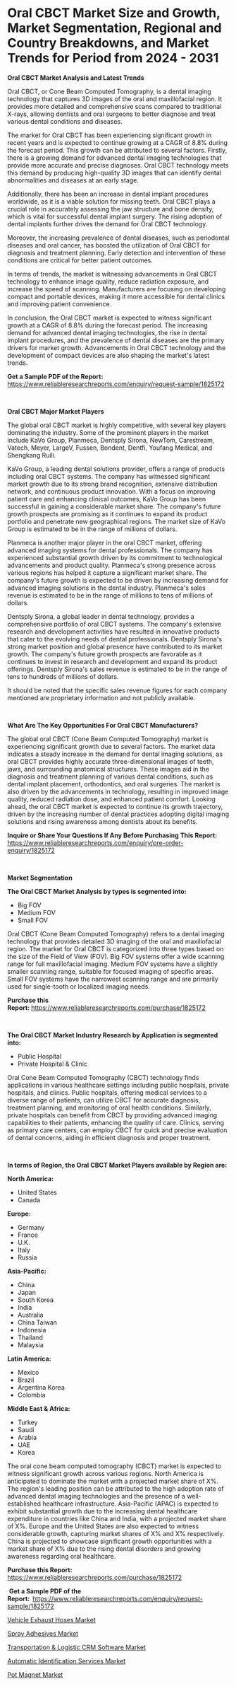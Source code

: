 <p><h1>Oral CBCT Market Size and Growth, Market Segmentation, Regional and Country Breakdowns, and Market Trends for Period from 2024 -  2031</h1></p><p><strong>Oral CBCT Market Analysis and Latest Trends</strong></p>
<p><p>Oral CBCT, or Cone Beam Computed Tomography, is a dental imaging technology that captures 3D images of the oral and maxillofacial region. It provides more detailed and comprehensive scans compared to traditional X-rays, allowing dentists and oral surgeons to better diagnose and treat various dental conditions and diseases.</p><p>The market for Oral CBCT has been experiencing significant growth in recent years and is expected to continue growing at a CAGR of 8.8% during the forecast period. This growth can be attributed to several factors. Firstly, there is a growing demand for advanced dental imaging technologies that provide more accurate and precise diagnoses. Oral CBCT technology meets this demand by producing high-quality 3D images that can identify dental abnormalities and diseases at an early stage.</p><p>Additionally, there has been an increase in dental implant procedures worldwide, as it is a viable solution for missing teeth. Oral CBCT plays a crucial role in accurately assessing the jaw structure and bone density, which is vital for successful dental implant surgery. The rising adoption of dental implants further drives the demand for Oral CBCT technology.</p><p>Moreover, the increasing prevalence of dental diseases, such as periodontal diseases and oral cancer, has boosted the utilization of Oral CBCT for diagnosis and treatment planning. Early detection and intervention of these conditions are critical for better patient outcomes.</p><p>In terms of trends, the market is witnessing advancements in Oral CBCT technology to enhance image quality, reduce radiation exposure, and increase the speed of scanning. Manufacturers are focusing on developing compact and portable devices, making it more accessible for dental clinics and improving patient convenience.</p><p>In conclusion, the Oral CBCT market is expected to witness significant growth at a CAGR of 8.8% during the forecast period. The increasing demand for advanced dental imaging technologies, the rise in dental implant procedures, and the prevalence of dental diseases are the primary drivers for market growth. Advancements in Oral CBCT technology and the development of compact devices are also shaping the market's latest trends.</p></p>
<p><strong>Get a Sample PDF of the Report:&nbsp;</strong> <a href="https://www.reliableresearchreports.com/enquiry/request-sample/1825172">https://www.reliableresearchreports.com/enquiry/request-sample/1825172</a></p>
<p>&nbsp;</p>
<p><strong>Oral CBCT Major Market Players</strong></p>
<p><p>The global oral CBCT market is highly competitive, with several key players dominating the industry. Some of the prominent players in the market include KaVo Group, Planmeca, Dentsply Sirona, NewTom, Carestream, Vatech, Meyer, LargeV, Fussen, Bondent, Dentfi, Youfang Medical, and Shengkang Ruili.</p><p>KaVo Group, a leading dental solutions provider, offers a range of products including oral CBCT systems. The company has witnessed significant market growth due to its strong brand recognition, extensive distribution network, and continuous product innovation. With a focus on improving patient care and enhancing clinical outcomes, KaVo Group has been successful in gaining a considerable market share. The company's future growth prospects are promising as it continues to expand its product portfolio and penetrate new geographical regions. The market size of KaVo Group is estimated to be in the range of millions of dollars.</p><p>Planmeca is another major player in the oral CBCT market, offering advanced imaging systems for dental professionals. The company has experienced substantial growth driven by its commitment to technological advancements and product quality. Planmeca's strong presence across various regions has helped it capture a significant market share. The company's future growth is expected to be driven by increasing demand for advanced imaging solutions in the dental industry. Planmeca's sales revenue is estimated to be in the range of millions to tens of millions of dollars.</p><p>Dentsply Sirona, a global leader in dental technology, provides a comprehensive portfolio of oral CBCT systems. The company's extensive research and development activities have resulted in innovative products that cater to the evolving needs of dental professionals. Dentsply Sirona's strong market position and global presence have contributed to its market growth. The company's future growth prospects are favorable as it continues to invest in research and development and expand its product offerings. Dentsply Sirona's sales revenue is estimated to be in the range of tens to hundreds of millions of dollars.</p><p>It should be noted that the specific sales revenue figures for each company mentioned are proprietary information and not publicly available.</p></p>
<p>&nbsp;</p>
<p><strong>What Are The Key Opportunities For Oral CBCT Manufacturers?</strong></p>
<p><p>The global oral CBCT (Cone Beam Computed Tomography) market is experiencing significant growth due to several factors. The market data indicates a steady increase in the demand for dental imaging solutions, as oral CBCT provides highly accurate three-dimensional images of teeth, jaws, and surrounding anatomical structures. These images aid in the diagnosis and treatment planning of various dental conditions, such as dental implant placement, orthodontics, and oral surgeries. The market is also driven by the advancements in technology, resulting in improved image quality, reduced radiation dose, and enhanced patient comfort. Looking ahead, the oral CBCT market is expected to continue its growth trajectory, driven by the increasing number of dental practices adopting digital imaging solutions and rising awareness among dentists about its benefits.</p></p>
<p><strong>Inquire or Share Your Questions If Any Before Purchasing This Report:</strong> <a href="https://www.reliableresearchreports.com/enquiry/pre-order-enquiry/1825172">https://www.reliableresearchreports.com/enquiry/pre-order-enquiry/1825172</a></p>
<p>&nbsp;</p>
<p><strong>Market Segmentation</strong></p>
<p><strong>The Oral CBCT Market Analysis by types is segmented into:</strong></p>
<p><ul><li>Big FOV</li><li>Medium FOV</li><li>Small FOV</li></ul></p>
<p><p>Oral CBCT (Cone Beam Computed Tomography) refers to a dental imaging technology that provides detailed 3D imaging of the oral and maxillofacial region. The market for Oral CBCT is categorized into three types based on the size of the Field of View (FOV). Big FOV systems offer a wide scanning range for full maxillofacial imaging. Medium FOV systems have a slightly smaller scanning range, suitable for focused imaging of specific areas. Small FOV systems have the narrowest scanning range and are primarily used for single-tooth or localized imaging needs.</p></p>
<p><strong>Purchase this Report:&nbsp;</strong><a href="https://www.reliableresearchreports.com/purchase/1825172">https://www.reliableresearchreports.com/purchase/1825172</a></p>
<p>&nbsp;</p>
<p><strong>The Oral CBCT Market Industry Research by Application is segmented into:</strong></p>
<p><ul><li>Public Hospital</li><li>Private Hospital & Clinic</li></ul></p>
<p><p>Oral Cone Beam Computed Tomography (CBCT) technology finds applications in various healthcare settings including public hospitals, private hospitals, and clinics. Public hospitals, offering medical services to a diverse range of patients, can utilize CBCT for accurate diagnosis, treatment planning, and monitoring of oral health conditions. Similarly, private hospitals can benefit from CBCT by providing advanced imaging capabilities to their patients, enhancing the quality of care. Clinics, serving as primary care centers, can employ CBCT for quick and precise evaluation of dental concerns, aiding in efficient diagnosis and proper treatment.</p></p>
<p>&nbsp;</p>
<p><strong>In terms of Region, the Oral CBCT Market Players available by Region are:</strong></p>
<p>
    <p> <strong> North America: </strong>
        <ul>
            <li>United States</li>
            <li>Canada</li>
        </ul>
        </p> 
    <p> <strong> Europe: </strong>
        <ul>
            <li>Germany</li>
            <li>France</li>
            <li>U.K.</li>
            <li>Italy</li>
            <li>Russia</li>
        </ul>
        </p> 
    <p> <strong> Asia-Pacific: </strong>
        <ul>
            <li>China</li>
            <li>Japan</li>
            <li>South Korea</li>
            <li>India</li>
            <li>Australia</li>
            <li>China Taiwan</li>
            <li>Indonesia</li>
            <li>Thailand</li>
            <li>Malaysia</li>
        </ul>
        </p> 
    <p> <strong> Latin America: </strong>
        <ul>
            <li>Mexico</li>
            <li>Brazil</li>
            <li>Argentina Korea</li>
            <li>Colombia</li>
        </ul>
        </p> 
    <p> <strong> Middle East & Africa: </strong>
        <ul>
            <li>Turkey</li>
            <li>Saudi</li>
            <li>Arabia</li>
            <li>UAE</li>
            <li>Korea</li>
        </ul>
    </p>
    </p>
<p><p>The oral cone beam computed tomography (CBCT) market is expected to witness significant growth across various regions. North America is anticipated to dominate the market with a projected market share of X%. The region's leading position can be attributed to the high adoption rate of advanced dental imaging technologies and the presence of a well-established healthcare infrastructure. Asia-Pacific (APAC) is expected to exhibit substantial growth due to the increasing dental healthcare expenditure in countries like China and India, with a projected market share of X%. Europe and the United States are also expected to witness considerable growth, capturing market shares of X% and X% respectively. China is projected to showcase significant growth opportunities with a market share of X% due to the rising dental disorders and growing awareness regarding oral healthcare.</p></p>
<p><strong>Purchase this Report: </strong><a href="https://www.reliableresearchreports.com/purchase/1825172">https://www.reliableresearchreports.com/purchase/1825172</a></p>
<p>&nbsp;<strong>Get a Sample PDF of the Report:&nbsp;&nbsp;</strong><a href="https://www.reliableresearchreports.com/enquiry/request-sample/1825172">https://www.reliableresearchreports.com/enquiry/request-sample/1825172</a></p>
<p><strong></strong></p>
<p><p><a href="https://medium.com/p/055d2744217c/edit">Vehicle Exhaust Hoses Market</a></p><p><a href="https://medium.com/@waltercruz6g/spray-adhesives-market-furnishes-information-on-market-share-market-trends-and-market-growth-3f3c350145fd">Spray Adhesives Market</a></p><p><a href="https://github.com/kuntayevaz/Market-Research-Report-List-2/blob/main/transportation-logistic-crm-software-market.md">Transportation & Logistic CRM Software Market</a></p><p><a href="https://github.com/kipkeeva/Market-Research-Report-List-2/blob/main/automatic-identification-services-market.md">Automatic Identification Services Market</a></p><p><a href="https://medium.com/p/af9f6775e2ec/edit">Pot Magnet Market</a></p></p>